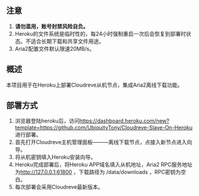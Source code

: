 ## 注意

 1. **请勿滥用，账号封禁风险自负。**
 2. Heroku的文件系统是临时性的，每24小时强制重启一次后会恢复到部署时状态。不适合长期下载和共享文件用途。
 3. Aria2配置文件默认限速20MB/s。

## 概述

  本项目用于在Heroku上部署Cloudreve从机节点，集成Aria2离线下载功能。
  
## 部署方式

 1. 浏览器登陆heroku后，访问<https://dashboard.heroku.com/new?template=https://github.com/UbiquityTony/Cloudreve-Slave-On-Heroku> 进行部署。
 2. 首先打开Cloudreve主机管理面板———离线下载节点，点接入新节点进入向导。
 3. 将从机密钥填入Heroku安装向导。
 4. Heroku完成部署后，将Heroku APP域名填入从机地址，Aria2 RPC服务地址为<http://127.0.0.1:61800> ，下载路径为 /data/downloads ，RPC密钥为空白。
 5. 每次部署会采用Cloudreve最新版本。
